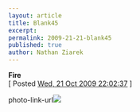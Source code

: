 ```yaml
---
layout: article
title: Blank45
excerpt: 
permalink: 2009-21-21-blank45
published: true
author: Nathan Ziarek
---
```


**Fire**  
\[ Posted [Wed, 21 Oct 2009 22:02:37][0] \]

photo-link-url![](http://25.media.tumblr.com/tumblr_krwb475OAo1qzyqcoo1_500.jpg)


[0]: http://nathanziarek.tumblr.com/post/219628130
